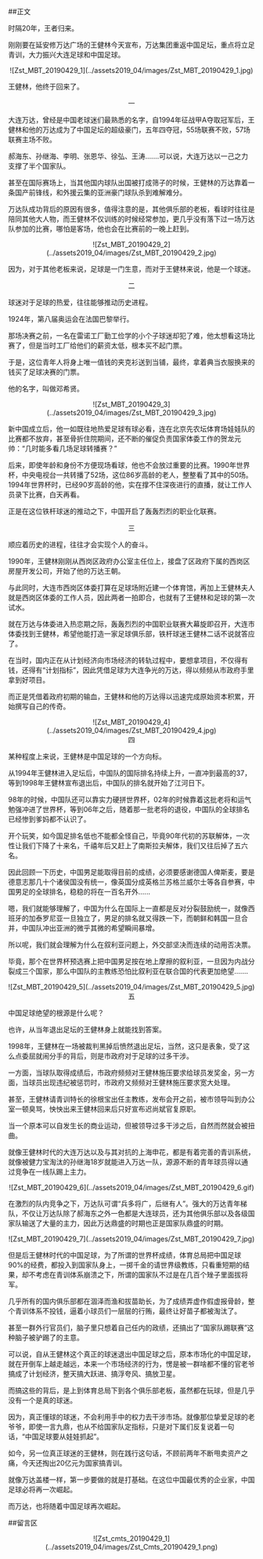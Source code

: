 ##正文

时隔20年，王者归来。

刚刚要在延安修万达广场的王健林今天宣布，万达集团重返中国足坛，重点将立足青训，大力振兴大连足球和中国足球。

 <div align="center">![Zst_MBT_20190429_1](../assets2019_04/images/Zst_MBT_20190429_1.jpg)</div>

王健林，他终于回来了。


 <div align="center">一</div>

大连万达，曾经是中国老球迷们最熟悉的名字，自1994年征战甲A夺取冠军后，王健林和他的万达成为了中国足坛的超级豪门，五年四夺冠，55场联赛不败，57场联赛主场不败。

郝海东、孙继海、李明、张恩华、徐弘、王涛.......可以说，大连万达以一己之力支撑了半个国家队。

甚至在国际赛场上，当其他国内球队出国被打成筛子的时候，王健林的万达靠着一条国产前锋线，和外援云集的亚洲豪门球队杀到难解难分。

万达队成功背后的原因有很多，值得注意的是，其他俱乐部的老板，看球时往往是陪同其他大人物，而王健林不仅训练的时候经常参加，更几乎没有落下过一场万达队参加的比赛，哪怕是客场，他也会在比赛前的一晚上赶到。

 <div align="center">![Zst_MBT_20190429_2](../assets2019_04/images/Zst_MBT_20190429_2.jpg)</div>

因为，对于其他老板来说，足球是一门生意，而对于王健林来说，他是一个球迷。

 <div align="center">二</div>

球迷对于足球的热爱，往往能够推动历史进程。

1924年，第八届奥运会在法国巴黎举行。

那场决赛之前，一名在雷诺工厂勤工俭学的小个子球迷却犯了难，他太想看这场比赛了，但是当时工厂给他们的薪资太低，根本买不起门票。

于是，这位青年人将身上唯一值钱的夹克衫送到当铺，最终，拿着典当衣服换来的钱买了足球决赛的门票。

他的名字，叫做邓希贤。

 <div align="center">![Zst_MBT_20190429_3](../assets2019_04/images/Zst_MBT_20190429_3.jpg)</div>

新中国成立后，他一如既往地热爱足球有球必看，连在北京先农坛体育场娃娃队的比赛都不放弃，甚至骨折住院期间，还不断的催促负责国家体委工作的贺龙元帅：“几时能多看几场足球转播赛？”

后来，即使年龄和身份不方便现场看球，他也不会放过重要的比赛。1990年世界杯，中央电视台一共转播了52场，这位86岁高龄的老人，整整看了其中的50场。1994年世界杯时，已经90岁高龄的他，实在撑不住深夜进行的直播，就让工作人员录下比赛，白天再看。

正是在这位铁杆球迷的推动之下，中国开启了轰轰烈烈的职业化联赛。


 <div align="center">三</div>

顺应着历史的进程，往往才会实现个人的奋斗。

1990年，王健林刚刚从西岗区政府办公室主任位上，接盘了区政府下属的西岗区房屋开发公司，开始了他的万达王朝。

与此同时，大连市西岗区体委打算在足球场附近建一个体育馆，再加上王健林夫人就是西岗区体委的工作人员，因此两者一拍即合，也就有了王健林和足球的第一次试水。

就在万达与体委进入热恋期之际，轰轰烈烈的中国职业联赛大幕旋即召开，大连市体委找到王健林，希望他能打造一家足球俱乐部，铁杆球迷王健林二话不说就答应了。

在当时，国内正在从计划经济向市场经济的转轨过程中，要想拿项目，不仅得有钱，还得有“计划指标”，因此凭借足球为大连争光的万达，得以频频从市政府手里拿到好项目。

而正是凭借着政府初期的输血，王健林和他的万达得以迅速完成原始资本积累，开始撰写自己的传奇。

 <div align="center">![Zst_MBT_20190429_4](../assets2019_04/images/Zst_MBT_20190429_4.jpg)</div>

 <div align="center">四</div>

某种程度上来说，王健林是中国足球的一个方向标。

从1994年王健林进入足坛后，中国队的国际排名持续上升，一直冲到最高的37，等到1998年王健林宣布退出后，中国队的排名就开始了江河日下。

98年的时候，中国队还可以靠实力硬拼世界杯，02年的时候靠着这批老将和运气勉强冲进了世界杯，等到06年之后，随着那一批老将的退役，中国队的全球排名已经惨到爹妈都不认识了。

开个玩笑，如今国足排名低也不能都全怪自己，毕竟90年代初的苏联解体，一次性让我们下降了十来名，千禧年后又赶上了南斯拉夫解体，我们又往后掉了五六名。

因此回顾一下历史，中国男足能取得目前的成绩，必须要感谢德国人俾斯麦，要是德意志那几十个诸侯国没有统一，像英国分成英格兰苏格兰威尔士等各自参赛，中国男足的全球排名，稳稳的将在一百名开外......

嗯，我们就能够理解了，中国为什么在国际上一直都是反对分裂鼓励统一，就像西班牙的加泰罗尼亚一旦独立了，男足的排名就又得跌一下，而朝鲜和韩国一旦合并，中国队冲出亚洲的微乎其微的希望瞬间暴增。

所以呢，我们就会理解为什么在叙利亚问题上，外交部坚决而连续的动用否决票。

毕竟，那个在世界杯预选赛上把中国男足按在地上摩擦的叙利亚，一旦因为内战分裂成三个国家，那么中国队的主教练恐怕比叙利亚在联合国的代表更加绝望.......

 <div align="center">![Zst_MBT_20190429_5](../assets2019_04/images/Zst_MBT_20190429_5.jpg)</div>

 <div align="center">五</div>

中国足球绝望的根源是什么呢？

也许，从当年退出足坛的王健林身上就能找到答案。

1998年，王健林在一场被裁判黑掉后愤然退出足坛，当然，这只是表象，受了这么点委屈就闹分手的背后，则是市政府对于足球的过多干涉。

一方面，当球队取得成绩后，市政府频频对王健林施压要求给球员发奖金，另一方面，当球员出现违纪被惩罚时，市政府又频频对王健林施压要求宽大处理。

甚至，王健林请青训特长的徐根宝出任主教练，发布会开之前，被市领导叫到办公室一顿臭骂，怏怏出来王健林回来后只好宣布迟尚斌官复原职。

当一个原本可以自发生长的商业运动，但被领导过多干涉之后，自然而然就会被扭曲。

就像王健林时代的大连万达以及与其对抗的上海申花，都是有着完善的青训系统，就像被健力宝淘汰的孙继海18岁就能进入万达一队，源源不断的青年球员得以通过竞争在一线队踢上主力。

 <div align="center">![Zst_MBT_20190429_6](../assets2019_04/images/Zst_MBT_20190429_6.gif)</div>

在激烈的队内竞争之下，万达队可谓“兵多将广，后继有人”。强大的万达青年梯队，不仅让万达队除了郝海东之外一色都是大连球员，还为其他俱乐部以及各级国家队输送了大量的主力，因此万达鼎盛的时期也正是国家队鼎盛的时期。

 <div align="center">![Zst_MBT_20190429_7](../assets2019_04/images/Zst_MBT_20190429_7.jpg)</div>

但是后王健林时代的中国足球，为了所谓的世界杯成绩，体育总局把中国足球90%的经费，都投入到国家队身上，一掷千金的请世界级教练，只看重短期的结果，却不考虑在青训体系崩溃之下，所谓的国家队不过是在几百个矬子里面拔将军。

几乎所有的国内俱乐部都在涸泽而渔和拔苗助长，为了成绩弄虚作假虚报骨龄，整个青训体系不投钱，逼着小球员们一层层的行贿，最终让好苗子都被淘汰了。

甚至一群外行官员们，脑子里只想着自己任内的政绩，还搞出了“国家队踢联赛”这种脑子被驴踢了的主意。

可以说，自从王健林这个真正的球迷退出中国足球之后，原本市场化的中国足球，就在开倒车上越走越远，本来一个市场经济的行为，愣是被一群啥都不懂的官老爷搞成了计划经济，整天搞大跃进、搞浮夸风、搞放卫星。

而搞这些的背后，是上到体育总局下到各个俱乐部老板，虽然都在玩球，但是几乎没有一个是真的球迷。

因为，真正懂球的球迷，不会利用手中的权力去干涉市场。就像那位挚爱足球的老爷爷，即使一言九鼎，也从不给国家队定指标，只是对下属们反复说着一句话，“中国足球要从娃娃抓起”。

如今，另一位真正球迷的王健林，则在践行这句话，不顾前两年不断甩卖资产之痛，今天还掏出20亿元为国家搞青训。

就像万达盖楼一样，第一步要做的就是打基础。在这位中国最优秀的企业家，中国足球必将再一次崛起。

而万达，也将随着中国足球再次崛起。

##留言区
 <div align="center">![Zst_cmts_20190429_1](../assets2019_04/images/Zst_Cmts_20190429_1.png)</div>